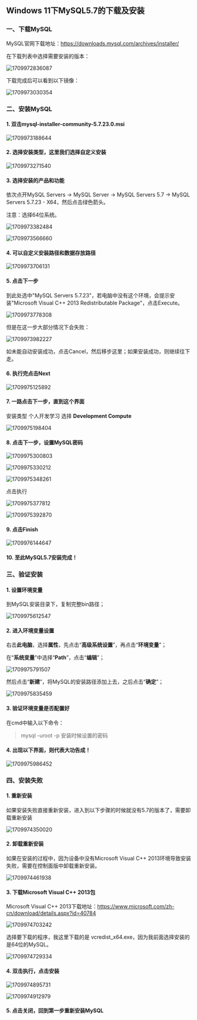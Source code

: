 ## Windows 11下MySQL5.7的下载及安装

### 一、下载MySQL

MySQL官网下载地址：https://downloads.mysql.com/archives/installer/

在下载列表中选择需要安装的版本：

![1709972836087](Windows11下MySQL5.7的下载及安装.assets/1709972836087.png)

下载完成后可以看到以下镜像：

![1709973030354](Windows11下MySQL5.7的下载及安装.assets/1709973030354.png)

### 二、安装MySQL

#### 1. 双击mysql-installer-community-5.7.23.0.msi

![1709973188644](Windows11下MySQL5.7的下载及安装.assets/1709973188644.png)

#### 2. 选择安装类型，这里我们选择自定义安装

![1709973271540](Windows11下MySQL5.7的下载及安装.assets/1709973271540.png)

#### 3. 选择安装的产品和功能

依次点开MySQL Servers -> MySQL Server -> MySQL Servers 5.7 -> MySQL Servers 5.7.23 - X64，然后点击绿色箭头。

注意：选择64位系统。

![1709973382484](Windows11下MySQL5.7的下载及安装.assets/1709973382484.png)

![1709973566660](Windows11下MySQL5.7的下载及安装.assets/1709973566660.png)

#### 4. 可以自定义安装路径和数据存放路径

![1709973706131](Windows11下MySQL5.7的下载及安装.assets/1709973706131.png)

#### 5. 点击下一步

到此处选中"MySQL Servers 5.7.23"，若电脑中没有这个环境，会提示安装"Microsoft Visual C++ 2013 Redistributable Package"，点击Execute。

![1709973778308](Windows11下MySQL5.7的下载及安装.assets/1709973778308.png)

但是在这一步大部分情况下会失败：

![1709973982227](Windows11下MySQL5.7的下载及安装.assets/1709973982227.png)

如未能自动安装成功，点击Cancel，然后移步这里；如果安装成功，则继续往下走。

#### 6. 执行完点击Next

![1709975125892](Windows11下MySQL5.7的下载及安装.assets/1709975125892.png)

#### 7. 一路点击下一步，直到这个界面

安装类型 个人开发学习 选择 **Development Compute** 

![1709975198404](Windows11下MySQL5.7的下载及安装.assets/1709975198404.png)

#### 8. 点击下一步，设置MySQL密码

![1709975300803](Windows11下MySQL5.7的下载及安装.assets/1709975300803.png)

![1709975330212](Windows11下MySQL5.7的下载及安装.assets/1709975330212.png)

![1709975348261](Windows11下MySQL5.7的下载及安装.assets/1709975348261.png)

点击执行

![1709975377812](Windows11下MySQL5.7的下载及安装.assets/1709975377812.png)

![1709975392870](Windows11下MySQL5.7的下载及安装.assets/1709975392870.png)

#### 9. 点击Finish

![1709976144647](Windows11下MySQL5.7的下载及安装.assets/1709976144647.png)

#### 10. 至此MySQL5.7安装完成！

### 三、验证安装

#### 1. 设置环境变量

到MySQL安装目录下，复制完整bin路径；

![1709975612547](Windows11下MySQL5.7的下载及安装.assets/1709975612547.png)

#### 2. 进入环境变量设置

右击**此电脑**，选择**属性**，先点击“**高级系统设置**”，再点击“**环境变量**”；

在“**系统变量**”中选择“**Path**”，点击“**编辑**”；

![1709975791507](Windows11下MySQL5.7的下载及安装.assets/1709975791507.png)

然后点击“**新建**”，将MySQL的安装路径添加上去，之后点击“**确定**”； 

![1709975835459](Windows11下MySQL5.7的下载及安装.assets/1709975835459.png)

#### 3. 验证环境变量是否配置好

在cmd中输入以下命令：

> mysql -uroot -p 安装时候设置的密码

#### 4. 出现以下界面，则代表大功告成！

![1709975986452](Windows11下MySQL5.7的下载及安装.assets/1709975986452.png)

### 四、安装失败

#### 1. 重新安装

如果安装失败直接重新安装，进入到以下步骤的时候就没有5.7的版本了，需要卸载重新安装

![1709974350020](Windows11下MySQL5.7的下载及安装.assets/1709974350020.png)

#### 2. 卸载重新安装

如果在安装的过程中，因为设备中没有Microsoft Visual C++ 2013环境导致安装失败，需要在控制面版中卸载重新安装。

![1709974461938](Windows11下MySQL5.7的下载及安装.assets/1709974461938.png)

#### 3. 下载Microsoft Visual C++ 2013包

Microsoft Visual C++ 2013下载地址：https://www.microsoft.com/zh-cn/download/details.aspx?id=40784

![1709974703242](Windows11下MySQL5.7的下载及安装.assets/1709974703242.png)

选择要下载的程序，我这里下载的是 vcredist_x64.exe，因为我前面选择安装的是64位的MySQL。

![1709974729334](Windows11下MySQL5.7的下载及安装.assets/1709974729334.png)

#### 4. 双击执行，点击安装

![1709974895731](Windows11下MySQL5.7的下载及安装.assets/1709974895731.png)

![1709974912979](Windows11下MySQL5.7的下载及安装.assets/1709974912979.png)

#### 5. 点击关闭，回到第一步重新安装MySQL